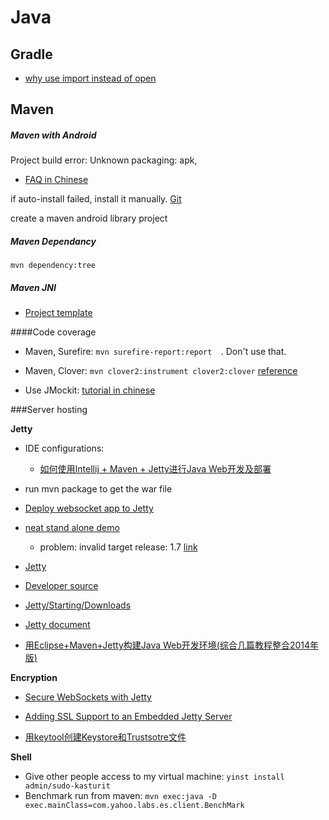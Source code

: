 Java
===========


## Gradle
* [why use import instead of open](https://www.jetbrains.com/help/idea/2016.3/working-with-gradle-projects.html)

## Maven
##### Maven with Android

Project build error: Unknown packaging: apk,
- [FAQ in Chinese](http://my.oschina.net/huami/blog/175570)

if auto-install failed, install it manually. [Git](https://github.com/mosabua/maven-android-sdk-deployer)


create a maven android library project

##### Maven Dependancy
```mvn dependency:tree```


##### Maven JNI
- [Project template](https://github.com/gkubisa/jni-maven)

####Code coverage
- Maven, Surefire: `mvn surefire-report:report  `. Don't use that.
	
- Maven, Clover: `mvn clover2:instrument clover2:clover` [reference](https://confluence.atlassian.com/display/CLOVER/Clover-for-Maven+2+and+3+Quick+Start+Guide)

- Use JMockit: [tutorial in chinese](http://blog.csdn.net/chjttony/article/details/17838693)


###Server hosting

**Jetty**

- IDE configurations:
	- [如何使用Intellij + Maven + Jetty进行Java Web开发及部署](http://blog.csdn.net/lianyi0721/article/details/42521109)
- run mvn package to get the war file
- [Deploy websocket app to Jetty](http://zetcode.com/java/jetty/websocket/)
- [neat stand alone demo](https://github.com/reta/jetty-web-sockets-jsr356)
	- problem: invalid target release: 1.7 [link](http://stackoverflow.com/questions/19891423/invalid-target-release-1-7)

- [Jetty](https://git.corp.yahoo.com/JavaPlatform/yjava_jetty)
- [Developer source](http://developer.corp.yahoo.com/product/Jetty)
- [Jetty/Starting/Downloads](http://wiki.eclipse.org/Jetty/Howto/Install_Jetty)
- [Jetty document](http://eclipse.org/jetty/documentation/current/index.html)
- [用Eclipse+Maven+Jetty构建Java Web开发环境(综合几篇教程整合2014年版)](http://blog.csdn.net/u012510614/article/details/38059319)



**Encryption**

- [Secure WebSockets with Jetty](http://amilamanoj.blogspot.com/2013/06/secure-websockets-with-jetty.html)
- [Adding SSL Support to an Embedded Jetty Server](http://java.dzone.com/articles/adding-ssl-support-embedded)

- [用keytool创建Keystore和Trustsotre文件 ](http://zjumty.iteye.com/blog/1885356)



**Shell**

- Give other people access to my virtual machine: `yinst install admin/sudo-kasturit`
- Benchmark run from maven: `mvn exec:java -D exec.mainClass=com.yahoo.labs.es.client.BenchMark`